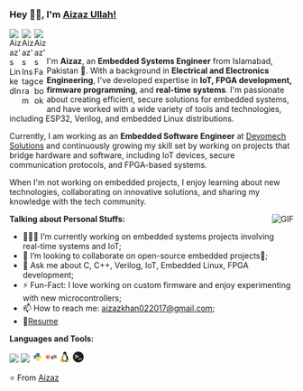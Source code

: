 ### Hey 👋🏽, I'm [Aizaz Ullah!](https://www.linkedin.com/in/theaizaz)

<a href="https://twitter.com/yourtwitterhandle">
</a>
<a href="https://www.linkedin.com/in/theaizaz">
  <img align="left" alt="Aizaz's LinkedIn" width="22px" src="https://cdn.jsdelivr.net/npm/simple-icons@v3/icons/linkedin.svg" />
</a>
<a href="https://www.instagram.com/theaizaz1/">
  <img align="left" alt="Aizaz's Instagram" width="22px" src="https://cdn.jsdelivr.net/npm/simple-icons@v3/icons/instagram.svg" />
</a>
<a href="https://www.facebook.com/theAizaz">
  <img align="left" alt="Aizaz's Facebook" width="22px" src="https://cdn.jsdelivr.net/npm/simple-icons@v3/icons/facebook.svg" />
</a>

<br />
<br />

I'm **Aizaz**, an **Embedded Systems Engineer** from Islamabad, Pakistan 🚀. With a background in **Electrical and Electronics Engineering**, I've developed expertise in **IoT, FPGA development, firmware programming**, and **real-time systems**. I'm passionate about creating efficient, secure solutions for embedded systems, and have worked with a wide variety of tools and technologies, including ESP32, Verilog, and embedded Linux distributions.

Currently, I am working as an **Embedded Software Engineer** at [Devomech Solutions](https://devomech.com/) and continuously growing my skill set by working on projects that bridge hardware and software, including IoT devices, secure communication protocols, and FPGA-based systems.

When I'm not working on embedded projects, I enjoy learning about new technologies, collaborating on innovative solutions, and sharing my knowledge with the tech community.

<img align="right" alt="GIF" src="https://media.giphy.com/media/25Itcrcuwkyq3ohubJ/giphy.gif?cid=ecf05e4763qu5gnevopwf60x1cho965018o37ykz90642y4d&ep=v1_gifs_search&rid=giphy.gif&ct=g" />

**Talking about Personal Stuffs:**

- 👨🏽‍💻 I’m currently working on embedded systems projects involving real-time systems and IoT;
- 👯 I’m looking to collaborate on open-source embedded projects🤝;
- 💬 Ask me about C, C++, Verilog, IoT, Embedded Linux, FPGA development;
- ⚡️ Fun-Fact: I love working on custom firmware and enjoy experimenting with new microcontrollers;
- 📫 How to reach me: [aizazkhan022017@gmail.com](aizazkhan022017@gmail.com);
- 📝[Resume](https://drive.google.com/file/d/1_dAYqce56Aj86zrjUID32YKcPFTkzUrq/view?usp=sharing)

**Languages and Tools:**  

<code><img height="20" src="https://raw.githubusercontent.com/bablubambal/All_logo_and_pictures/1ac69ce5fbc389725f16f989fa53c62d6e1b4883/programming%20languages/c.svg"></code>
<code><img height="20" src="https://raw.githubusercontent.com/bablubambal/All_logo_and_pictures/1ac69ce5fbc389725f16f989fa53c62d6e1b4883/programming%20languages/c%2B%2B.svg"></code>
<code><img height="20" src="https://raw.githubusercontent.com/github/explore/5c058a388828bb5fde0bcafd4bc867b5bb3f26f3/topics/python/python.png"></code>
<code><img height="20" src="https://raw.githubusercontent.com/github/explore/80688e429a7d4ef2fca1e82350fe8e3517d3494d/topics/git/git.png"></code>
<code><img height="20" src="https://raw.githubusercontent.com/github/explore/5c058a388828bb5fde0bcafd4bc867b5bb3f26f3/topics/linux/linux.png"></code>
<code><img height="20" src="https://raw.githubusercontent.com/github/explore/80688e429a7d4ef2fca1e82350fe8e3517d3494d/topics/terminal/terminal.png"></code>

⭐️ From [Aizaz](https://www.linkedin.com/in/theaizaz)
